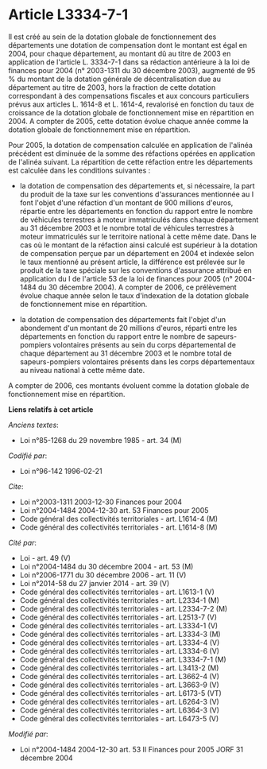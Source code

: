 # Article L3334-7-1

Il est créé au sein de la dotation globale de fonctionnement des départements une dotation de compensation dont le montant
est égal en 2004, pour chaque département, au montant dû au titre de 2003 en application de l'article L. 3334-7-1 dans sa
rédaction antérieure à la loi de finances pour 2004 (n° 2003-1311 du 30 décembre 2003), augmenté de 95 % du montant de la
dotation générale de décentralisation due au département au titre de 2003, hors la fraction de cette dotation correspondant à
des compensations fiscales et aux concours particuliers prévus aux articles L. 1614-8 et L. 1614-4, revalorisé en fonction du
taux de croissance de la dotation globale de fonctionnement mise en répartition en 2004. A compter de 2005, cette dotation
évolue chaque année comme la dotation globale de fonctionnement mise en répartition.

Pour 2005, la dotation de compensation calculée en application de l'alinéa précédent est diminuée de la somme des réfactions
opérées en application de l'alinéa suivant. La répartition de cette réfaction entre les départements est calculée dans les
conditions suivantes :

- la dotation de compensation des départements et, si nécessaire, la part du produit de la taxe sur les conventions
d'assurances mentionnée au I font l'objet d'une réfaction d'un montant de 900 millions d'euros, répartie entre les
départements en fonction du rapport entre le nombre de véhicules terrestres à moteur immatriculés dans chaque département au
31 décembre 2003 et le nombre total de véhicules terrestres à moteur immatriculés sur le territoire national à cette même
date. Dans le cas où le montant de la réfaction ainsi calculé est supérieur à la dotation de compensation perçue par un
département en 2004 et indexée selon le taux mentionné au présent article, la différence est prélevée sur le produit de la
taxe spéciale sur les conventions d'assurance attribué en application du I de l'article 53 de la loi de finances pour 2005
(n° 2004-1484 du 30 décembre 2004). A compter de 2006, ce prélèvement évolue chaque année selon le taux d'indexation de la
dotation globale de fonctionnement mise en répartition.

- la dotation de compensation des départements fait l'objet d'un abondement d'un montant de 20 millions d'euros, réparti
entre les départements en fonction du rapport entre le nombre de sapeurs-pompiers volontaires présents au sein du corps
départemental de chaque département au 31 décembre 2003 et le nombre total de sapeurs-pompiers volontaires présents dans les
corps départementaux au niveau national à cette même date.

A compter de 2006, ces montants évoluent comme la dotation globale de fonctionnement mise en répartition.

**Liens relatifs à cet article**

_Anciens textes_:

  - Loi n°85-1268 du 29 novembre 1985 - art. 34 (M)

_Codifié par_:

  - Loi n°96-142 1996-02-21

_Cite_:

  - Loi n°2003-1311 2003-12-30 Finances pour 2004
  - Loi n°2004-1484 2004-12-30 art. 53 Finances pour 2005
  - Code général des collectivités territoriales - art. L1614-4 (M)
  - Code général des collectivités territoriales - art. L1614-8 (M)

_Cité par_:

  - Loi - art. 49 (V)
  - Loi n°2004-1484 du 30 décembre 2004 - art. 53 (M)
  - Loi n°2006-1771 du 30 décembre 2006 - art. 11 (V)
  - Loi n°2014-58 du 27 janvier 2014 - art. 39 (V)
  - Code général des collectivités territoriales - art. L1613-1 (V)
  - Code général des collectivités territoriales - art. L2334-1 (M)
  - Code général des collectivités territoriales - art. L2334-7-2 (M)
  - Code général des collectivités territoriales - art. L2513-7 (V)
  - Code général des collectivités territoriales - art. L3334-1 (V)
  - Code général des collectivités territoriales - art. L3334-3 (M)
  - Code général des collectivités territoriales - art. L3334-4 (V)
  - Code général des collectivités territoriales - art. L3334-6 (V)
  - Code général des collectivités territoriales - art. L3334-7-1 (M)
  - Code général des collectivités territoriales - art. L3413-2 (M)
  - Code général des collectivités territoriales - art. L3662-4 (V)
  - Code général des collectivités territoriales - art. L3663-9 (V)
  - Code général des collectivités territoriales - art. L6173-5 (VT)
  - Code général des collectivités territoriales - art. L6264-3 (V)
  - Code général des collectivités territoriales - art. L6364-3 (V)
  - Code général des collectivités territoriales - art. L6473-5 (V)

_Modifié par_:

  - Loi n°2004-1484 2004-12-30 art. 53 II Finances pour 2005 JORF 31 décembre 2004
